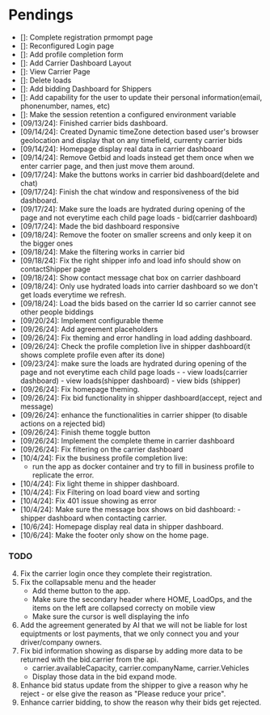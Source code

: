 # Pendings

* []: Complete registration prmompt page
* []: Reconfigured Login page
* []: Add profile completion form
* []: Add Carrier Dashboard Layout
* []: View Carrier Page
* []: Delete loads
* []: Add bidding Dashboard for Shippers
* []: Add capability for the user to update their personal information(email, phonenumber, names, etc)
* []: Make the session retention a configured environment variable
* [09/13/24]: Finished carrier bids dashboard.
* [09/14/24]: Created Dynamic timeZone detection based user's browser geolocation and display that on any timefield, currenty carrier bids
* [09/14/24]: Homepage display real data in carrier dashboard
* [09/14/24]: Remove Getbid and loads instead get them once when we enter carrier page, and then just move them around.
* [09/17/24]: Make the buttons works in carrier bid dashboard(delete and chat)
* [09/17/24]: Finish the chat window and responsiveness of the bid dashboard.
* [09/17/24]: Make sure the loads are hydrated during opening of the page and not everytime each child page loads - bid(carrier dashboard)
* [09/17/24]: Made the bid dashboard responsive
* [09/18/24]: Remove the footer on smaller screens and only keep it on the bigger ones
* [09/18/24]:  Make the filtering works in carrier bid
* [09/18/24]: Fix the right shipper info and load info should show on contactShipper page
* [09/18/24]: Show contact message chat box on carrier dashboard
* [09/18/24]: Only use hydrated loads into carrier dashboard so we don't get loads everytime we refresh.
* [09/18/24]: Load the bids based on the carrier Id so carrier cannot see other people biddings
* [09/20/24]: Implement configurable theme
* [09/26/24]: Add agreement placeholders
* [09/26/24]: Fix theming and error handling in load adding dashboard.
* [09/26/24]: Check the profile completion live in shipper dashboard(it shows complete profile even after its done)
* [09/23/24]: make sure the loads are hydrated during opening of the page and not everytime each child page loads - 
                - view loads(carrier dashboard)
                - view loads(shipper dashboard)
                - view bids (shipper)
* [09/26/24]: Fix homepage theming.
* [09/26/24]: Fix bid functionality in shipper dashboard(accept, reject and message)
* [09/26/24]: enhance the functionalities in carrier shipper (to disable actions on a rejected bid)
* [09/26/24]: Finish theme toggle button
* [09/26/24]: Implement the complete theme in carrier dashboard
* [09/26/24]: Fix filtering on the carrier dashboard
* [10/4/24]: Fix the business profile completion live:
    - run the app as docker container and try to fill in business profile to replicate the error.
* [10/4/24]: Fix light theme in shipper dashboard.
* [10/4/24]: Fix Filtering on load board view and sorting
* [10/4/24]: Fix 401 issue showing as error
* [10/4/24]: Make sure the message box shows on bid dashboard:
            - shipper dashboard when contacting carrier.
* [10/6/24]: Homepage display real data in shipper dashboard.
* [10/6/24]: Make the footer only show on the home page.

### TODO
4. Fix the carrier login once they complete their registration.
5. Fix the collapsable menu and the header 
    - Add theme button to the app.
    - Make sure the secondary header where HOME, LoadOps, and the items on the left are collapsed correcty on mobile view
    - Make sure the cursor is well displaying the info
7. Add the agreement generated by AI that we will not be liable for lost equiptments or lost payments, that we only connect you and your driver/company owners.
8. Fix bid information showing as disparse by adding more data to be returned with the bid.carrier from the api.
    - carrier.availableCapacity, carrier.companyName, carrier.Vehicles
    - Display those data in the bid expand mode.
9. Enhance bid status update from the shipper to give a reason why he reject - or else give the reason as "Please reduce your price".
10. Enhance carrier bidding, to show the reason why their bids get rejected.
